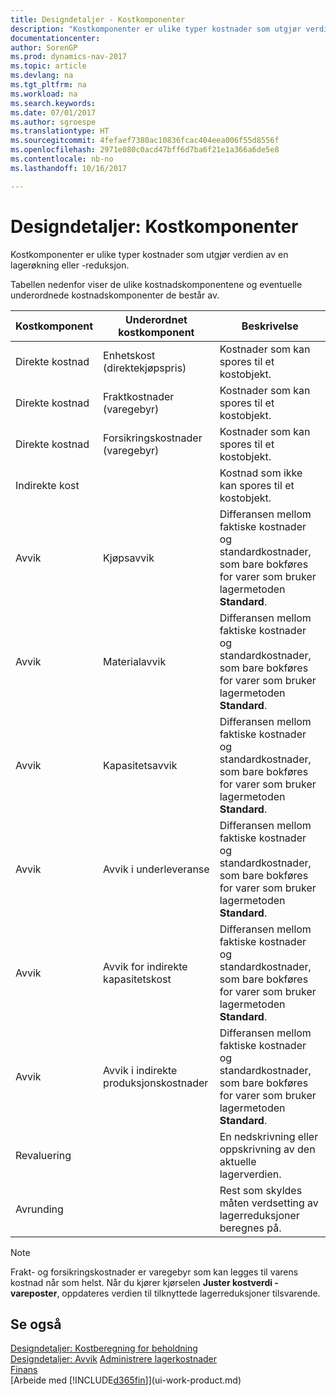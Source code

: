 ```yaml
---
title: Designdetaljer - Kostkomponenter
description: "Kostkomponenter er ulike typer kostnader som utgjør verdien av en lagerøkning eller -reduksjon."
documentationcenter: 
author: SorenGP
ms.prod: dynamics-nav-2017
ms.topic: article
ms.devlang: na
ms.tgt_pltfrm: na
ms.workload: na
ms.search.keywords: 
ms.date: 07/01/2017
ms.author: sgroespe
ms.translationtype: HT
ms.sourcegitcommit: 4fefaef7380ac10836fcac404eea006f55d8556f
ms.openlocfilehash: 2971e080c0acd47bff6d7ba6f21e1a366a6de5e8
ms.contentlocale: nb-no
ms.lasthandoff: 10/16/2017

---
```

# <a name="design-details-cost-components"></a>Designdetaljer: Kostkomponenter
Kostkomponenter er ulike typer kostnader som utgjør verdien av en lagerøkning eller -reduksjon.  

 Tabellen nedenfor viser de ulike kostnadskomponentene og eventuelle underordnede kostnadskomponenter de består av.  

|Kostkomponent|Underordnet kostkomponent|Beskrivelse|  
|--------------------|--------------------------------|---------------------------------------|  
|Direkte kostnad|Enhetskost (direktekjøpspris)|Kostnader som kan spores til et kostobjekt.|  
|Direkte kostnad|Fraktkostnader (varegebyr)|Kostnader som kan spores til et kostobjekt.|  
|Direkte kostnad|Forsikringskostnader (varegebyr)|Kostnader som kan spores til et kostobjekt.|  
|Indirekte kost||Kostnad som ikke kan spores til et kostobjekt.|  
|Avvik|Kjøpsavvik|Differansen mellom faktiske kostnader og standardkostnader, som bare bokføres for varer som bruker lagermetoden **Standard**.|  
|Avvik|Materialavvik|Differansen mellom faktiske kostnader og standardkostnader, som bare bokføres for varer som bruker lagermetoden **Standard**.|  
|Avvik|Kapasitetsavvik|Differansen mellom faktiske kostnader og standardkostnader, som bare bokføres for varer som bruker lagermetoden **Standard**.|  
|Avvik|Avvik i underleveranse|Differansen mellom faktiske kostnader og standardkostnader, som bare bokføres for varer som bruker lagermetoden **Standard**.|  
|Avvik|Avvik for indirekte kapasitetskost|Differansen mellom faktiske kostnader og standardkostnader, som bare bokføres for varer som bruker lagermetoden **Standard**.|  
|Avvik|Avvik i indirekte produksjonskostnader|Differansen mellom faktiske kostnader og standardkostnader, som bare bokføres for varer som bruker lagermetoden **Standard**.|  
|Revaluering||En nedskrivning eller oppskrivning av den aktuelle lagerverdien.|  
|Avrunding||Rest som skyldes måten verdsetting av lagerreduksjoner beregnes på.|  

> [!NOTE]  
>  Frakt- og forsikringskostnader er varegebyr som kan legges til varens kostnad når som helst. Når du kjører kjørselen **Juster kostverdi - vareposter**, oppdateres verdien til tilknyttede lagerreduksjoner tilsvarende.  

## <a name="see-also"></a>Se også  
 [Designdetaljer: Kostberegning for beholdning](design-details-inventory-costing.md)   
 [Designdetaljer: Avvik](design-details-variance.md) [Administrere lagerkostnader](finance-manage-inventory-costs.md)  
 [Finans](finance.md)  
 [Arbeide med [!INCLUDE[d365fin](includes/d365fin_md.md)]](ui-work-product.md)  

